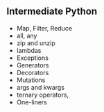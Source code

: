 ## Intermediate Python
- Map, Filter, Reduce
- all, any
- zip and unzip
- lambdas
- Exceptions
- Generators
- Decorators
- Mutations
- args and kwargs
- ternary operators,
- One-liners
